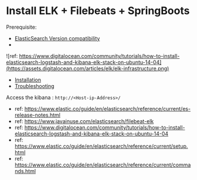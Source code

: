 # Install ELK + Filebeats + SpringBoots 
Prerequisite: 
- [ElasticSearch Version compatibility](https://www.elastic.co/support/matrix)
- 
![ref: https://www.digitalocean.com/community/tutorials/how-to-install-elasticsearch-logstash-and-kibana-elk-stack-on-ubuntu-14-04](https://assets.digitalocean.com/articles/elk/elk-infrastructure.png)
- [Installation](/Install.md) 
- [Troubleshooting](/Troubleshooting.md)

Access the kibana : ```http://<Host-ip-Address>/```

- ref: https://www.elastic.co/guide/en/elasticsearch/reference/current/es-release-notes.html 
- ref: https://www.javainuse.com/elasticsearch/filebeat-elk
- ref: https://www.digitalocean.com/community/tutorials/how-to-install-elasticsearch-logstash-and-kibana-elk-stack-on-ubuntu-14-04
- ref: https://www.elastic.co/guide/en/elasticsearch/reference/current/setup.html
- ref: https://www.elastic.co/guide/en/elasticsearch/reference/current/commands.html

